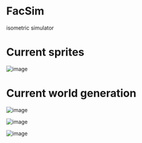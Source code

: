 # FacSim

isometric simulator

# Current sprites

![image](https://github.com/user-attachments/assets/07cbba0a-dc57-4855-92ab-11fd701b3743)

# Current world generation

![image](https://github.com/user-attachments/assets/d5ef9c4f-0faf-49f6-89df-ef6d6f947feb)

![image](https://github.com/user-attachments/assets/8b614766-c994-461b-a30d-d47a8e0c5086)

![image](https://github.com/user-attachments/assets/6ad4d812-76e4-4565-9ee1-ed9fceb7c5e8)
